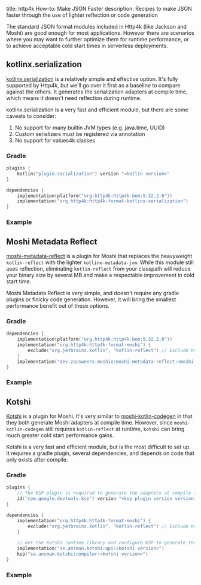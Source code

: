title: http4k How-to: Make JSON Faster
description: Recipes to make JSON faster through the use of lighter reflection or code generation

The standard JSON format modules included in Http4k (like Jackson and Moshi) are good enough for most applications.
However there are scenarios where you may want to further optimize them for runtime performance,
or to achieve acceptable cold start times in serverless deployments.

## kotlinx.serialization

[kotlinx.serialization](https://github.com/Kotlin/kotlinx.serialization) is a relatively simple and effective option.
It's fully supported by Http4k, but we'll go over it first as a baseline to compare against the others.
It generates the serialization adapters at compile time, which means it doesn't need reflection during runtime.

kotlinx.serialization is a very fast and efficient module, but there are some caveats to consider:

1. No support for many builtin JVM types (e.g. java.time, UUID)
2. Custom serializers must be registered via annotation
3. No support for values4k classes

### Gradle

```kotlin
plugins {
    kotlin("plugin.serialization") version "<kotlin version>"
}

dependencies {
    implementation(platform("org.http4k:http4k-bom:5.32.2.0"))
    implementation("org.http4k:http4k-format-kotlinx-serialization")
}
```

### Example [<img class="octocat"/>](https://github.com/http4k/http4k/blob/master/src/docs/guide/howto/make_json_faster/kotlinx_example.kt)

<script src="https://gist-it.appspot.com/https://github.com/http4k/http4k/blob/master/src/docs/guide/howto/make_json_faster/kotlinx_example.kt"></script>

## Moshi Metadata Reflect

[moshi-metadata-reflect](https://github.com/ZacSweers/MoshiX/tree/main/moshi-metadata-reflect) is a plugin for Moshi that replaces the heavyweight `kotlin-reflect` with the lighter `kotlinx-metadata-jvm`.
While this module still uses reflection, eliminating `kotlin-reflect` from your classpath will reduce your binary size by several MB and make a respectable improvement in cold start time.

Moshi Metadata Reflect is very simple, and doesn't require any gradle plugins or finicky code generation.
However, it will bring the smallest performance benefit out of these options.

### Gradle

```kotlin
dependencies {
    implementation(platform("org.http4k:http4k-bom:5.32.2.0"))
    implementation("org.http4k:http4k-format-moshi") {
        exclude("org.jetbrains.kotlin", "kotlin-reflect") // Exclude kotlin-reflect
    }
    implementation("dev.zacsweers.moshix:moshi-metadata-reflect:<moshi metadata version>")
}
```

### Example [<img class="octocat"/>](https://github.com/http4k/http4k/blob/master/src/docs/guide/howto/make_json_faster/moshi_metadata_reflect_example.kt)

<script src="https://gist-it.appspot.com/https://github.com/http4k/http4k/blob/master/src/docs/guide/howto/make_json_faster/moshi_metadata_reflect_example.kt"></script>

## Kotshi

[Kotshi](https://github.com/ansman/kotshi) is a plugin for Moshi.  It's very similar to [moshi-kotlin-codegen](https://github.com/square/moshi/tree/master/moshi-kotlin-codegen)
in that they both generate Moshi adapters at compile time.
However, since `moshi-kotlin-codegen` still requires `kotlin-reflect` at runtime, `kotshi` can bring much greater cold start performance gains.

Kotshi is a very fast and efficient module, but is the most difficult to set up.
It requires a gradle plugin, several dependencies, and depends on code that only exists after compile.

### Gradle

```kotlin
plugins {
    // The KSP plugin is required to generate the adapters at compile time
    id("com.google.devtools.ksp") version "<ksp plugin version version>"
}

dependencies {
    implementation("org.http4k:http4k-format-moshi") {
        exclude("org.jetbrains.kotlin", "kotlin-reflect") // Exclude kotlin-reflect
    }
    
    // Get the Kotshi runtime library and configure KSP to generate the adapters
    implementation("se.ansman.kotshi:api:<kotshi version>")
    ksp("se.ansman.kotshi:compiler:<kotshi version>")
}
```

### Example [<img class="octocat"/>](https://github.com/http4k/http4k/blob/master/src/docs/guide/howto/make_json_faster/kotshi_example.kt)

<script src="https://gist-it.appspot.com/https://github.com/http4k/http4k/blob/master/src/docs/guide/howto/make_json_faster/kotshi_example.kt"></script>

